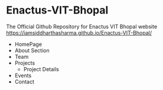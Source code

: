 # Enactus-VIT-Bhopal
The Official Github Repository for Enactus VIT Bhopal website
https://iamsiddharthasharma.github.io/Enactus-VIT-Bhopal/
- HomePage
- About Section
- Team
- Projects
  - Project Details 
- Events
- Contact
